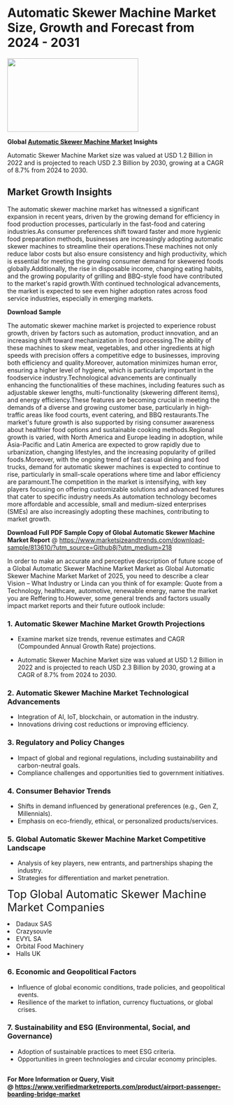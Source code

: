 <H1>Automatic Skewer Machine Market Size, Growth and Forecast from 2024 - 2031</H1><img class="aligncenter size-medium wp-image-584254" src="https://thirdeyenews.in/wp-content/uploads/2024/09/Global-Market-Research-300x168.jpeg" alt="" width="300" height="168" /><p><strong>Global&nbsp;<a href="https://www.marketsizeandtrends.com/download-sample/813610/?utm_source=Github8j?utm_medium=218">Automatic Skewer Machine Market</a> Insights</strong></p><p>Automatic Skewer Machine Market size was valued at USD 1.2 Billion in 2022 and is projected to reach USD 2.3 Billion by 2030, growing at a CAGR of 8.7% from 2024 to 2030.</p><p><h2>Market Growth Insights</h2> <p>The automatic skewer machine market has witnessed a significant expansion in recent years, driven by the growing demand for efficiency in food production processes, particularly in the fast-food and catering industries.As consumer preferences shift toward faster and more hygienic food preparation methods, businesses are increasingly adopting automatic skewer machines to streamline their operations.These machines not only reduce labor costs but also ensure consistency and high productivity, which is essential for meeting the growing consumer demand for skewered foods globally.Additionally, the rise in disposable income, changing eating habits, and the growing popularity of grilling and BBQ-style food have contributed to the market's rapid growth.With continued technological advancements, the market is expected to see even higher adoption rates across food service industries, especially in emerging markets.</p> <p><strong>Download Sample</strong></p> <p>The automatic skewer machine market is projected to experience robust growth, driven by factors such as automation, product innovation, and an increasing shift toward mechanization in food processing.The ability of these machines to skew meat, vegetables, and other ingredients at high speeds with precision offers a competitive edge to businesses, improving both efficiency and quality.Moreover, automation minimizes human error, ensuring a higher level of hygiene, which is particularly important in the foodservice industry.Technological advancements are continually enhancing the functionalities of these machines, including features such as adjustable skewer lengths, multi-functionality (skewering different items), and energy efficiency.These features are becoming crucial in meeting the demands of a diverse and growing customer base, particularly in high-traffic areas like food courts, event catering, and BBQ restaurants.The market's future growth is also supported by rising consumer awareness about healthier food options and sustainable cooking methods.Regional growth is varied, with North America and Europe leading in adoption, while Asia-Pacific and Latin America are expected to grow rapidly due to urbanization, changing lifestyles, and the increasing popularity of grilled foods.Moreover, with the ongoing trend of fast casual dining and food trucks, demand for automatic skewer machines is expected to continue to rise, particularly in small-scale operations where time and labor efficiency are paramount.The competition in the market is intensifying, with key players focusing on offering customizable solutions and advanced features that cater to specific industry needs.As automation technology becomes more affordable and accessible, small and medium-sized enterprises (SMEs) are also increasingly adopting these machines, contributing to market growth.<p><span class=""><strong>Download Full PDF Sample Copy of Global Automatic Skewer Machine Market Report</strong> @ <a href="https://www.marketsizeandtrends.com/download-sample/813610/?utm_source=Github8j?utm_medium=218" target="_blank">https://www.marketsizeandtrends.com/download-sample/813610/?utm_source=Github8j?utm_medium=218</a></span></p><p>In order to make an accurate and perceptive description of future scope of a Global&nbsp;Automatic Skewer Machine Market Market as Global&nbsp;Automatic Skewer Machine Market Market of 2025, you need to describe a clear Vision &ndash; What Industry or Linda can you think of for example: Quote from a Technology, healthcare, automotive, renewable energy, name the market you are Reffering to.However, some general trends and factors usually impact market reports and their future outlook include:</p><h3>1.&nbsp;<strong>Automatic Skewer Machine Market Growth Projections</strong></h3><ul><li>Examine market size trends, revenue estimates and CAGR (Compounded Annual Growth Rate) projections.</li><li><p>Automatic Skewer Machine Market size was valued at USD 1.2 Billion in 2022 and is projected to reach USD 2.3 Billion by 2030, growing at a CAGR of 8.7% from 2024 to 2030.</p></li></ul><h3>2.&nbsp;<strong>Automatic Skewer Machine Market Technological Advancements</strong></h3><ul><li>Integration of AI, IoT, blockchain, or automation in the industry.</li><li>Innovations driving cost reductions or improving efficiency.</li></ul><h3>3.&nbsp;<strong>Regulatory and Policy Changes</strong></h3><ul><li>Impact of global and regional regulations, including sustainability and carbon-neutral goals.</li><li>Compliance challenges and opportunities tied to government initiatives.</li></ul><h3>4.&nbsp;<strong>Consumer Behavior Trends</strong></h3><ul><li>Shifts in demand influenced by generational preferences (e.g., Gen Z, Millennials).</li><li>Emphasis on eco-friendly, ethical, or personalized products/services.</li></ul><h3>5.&nbsp;<strong>Global Automatic Skewer Machine Market Competitive Landscape</strong></h3><ul><li>Analysis of key players, new entrants, and partnerships shaping the industry.</li><li>Strategies for differentiation and market penetration.</li></ul><p data-pm-slice="1 1 []"><span style="color: inherit; font-family: inherit; font-size: 25px;">Top Global Automatic Skewer Machine Market Companies</span></p><div class="" data-test-id=""><p><li>Dadaux SAS</li><li> Crazysouvle</li><li> EVYL SA</li><li> Orbital Food Machinery</li><li> Halls UK</li></p></div><h3>6.&nbsp;<strong>Economic and Geopolitical Factors</strong></h3><ul><li>Influence of global economic conditions, trade policies, and geopolitical events.</li><li>Resilience of the market to inflation, currency fluctuations, or global crises.</li></ul><h3>7.&nbsp;<strong>Sustainability and ESG (Environmental, Social, and Governance)</strong></h3><ul><li>Adoption of sustainable practices to meet ESG criteria.</li><li>Opportunities in green technologies and circular economy principles.</li></ul><h2><strong style="font-size: 14px;">For More Information or Query, Visit @&nbsp;</strong><a style="background-color: #ffffff; font-size: 14px;" href="https://www.marketsizeandtrends.com/report/automatic-skewer-machine-market/" target="_blank">https://www.verifiedmarketreports.com/product/airport-passenger-boarding-bridge-market</a></h2>